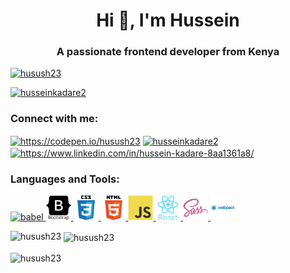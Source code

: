 <h1 align="center">Hi 👋, I'm Hussein</h1>
<h3 align="center">A passionate frontend developer from Kenya</h3>

<p align="left"> <a href="https://github.com/ryo-ma/github-profile-trophy"><img src="https://github-profile-trophy.vercel.app/?username=husush23" alt="husush23" /></a> </p>

<p align="left"> <a href="https://twitter.com/husseinkadare2" target="blank"><img src="https://img.shields.io/twitter/follow/husseinkadare2?logo=twitter&style=for-the-badge" alt="husseinkadare2" /></a> </p>

<h3 align="left">Connect with me:</h3>
<p align="left">
<a href="https://codepen.io/https://codepen.io/husush23" target="blank"><img align="center" src="https://raw.githubusercontent.com/rahuldkjain/github-profile-readme-generator/master/src/images/icons/Social/codepen.svg" alt="https://codepen.io/husush23" height="30" width="40" /></a>
<a href="https://twitter.com/husseinkadare2" target="blank"><img align="center" src="https://raw.githubusercontent.com/rahuldkjain/github-profile-readme-generator/master/src/images/icons/Social/twitter.svg" alt="husseinkadare2" height="30" width="40" /></a>
<a href="https://linkedin.com/in/https://www.linkedin.com/in/hussein-kadare-8aa1361a8/" target="blank"><img align="center" src="https://raw.githubusercontent.com/rahuldkjain/github-profile-readme-generator/master/src/images/icons/Social/linked-in-alt.svg" alt="https://www.linkedin.com/in/hussein-kadare-8aa1361a8/" height="30" width="40" /></a>
</p>

<h3 align="left">Languages and Tools:</h3>
<p align="left"> <a href="https://babeljs.io/" target="_blank" rel="noreferrer"> <img src="https://www.vectorlogo.zone/logos/babeljs/babeljs-icon.svg" alt="babel" width="40" height="40"/> </a> <a href="https://getbootstrap.com" target="_blank" rel="noreferrer"> <img src="https://raw.githubusercontent.com/devicons/devicon/master/icons/bootstrap/bootstrap-plain-wordmark.svg" alt="bootstrap" width="40" height="40"/> </a> <a href="https://www.w3schools.com/css/" target="_blank" rel="noreferrer"> <img src="https://raw.githubusercontent.com/devicons/devicon/master/icons/css3/css3-original-wordmark.svg" alt="css3" width="40" height="40"/> </a> <a href="https://www.w3.org/html/" target="_blank" rel="noreferrer"> <img src="https://raw.githubusercontent.com/devicons/devicon/master/icons/html5/html5-original-wordmark.svg" alt="html5" width="40" height="40"/> </a> <a href="https://developer.mozilla.org/en-US/docs/Web/JavaScript" target="_blank" rel="noreferrer"> <img src="https://raw.githubusercontent.com/devicons/devicon/master/icons/javascript/javascript-original.svg" alt="javascript" width="40" height="40"/> </a> <a href="https://reactjs.org/" target="_blank" rel="noreferrer"> <img src="https://raw.githubusercontent.com/devicons/devicon/master/icons/react/react-original-wordmark.svg" alt="react" width="40" height="40"/> </a> <a href="https://sass-lang.com" target="_blank" rel="noreferrer"> <img src="https://raw.githubusercontent.com/devicons/devicon/master/icons/sass/sass-original.svg" alt="sass" width="40" height="40"/> </a> <a href="https://webpack.js.org" target="_blank" rel="noreferrer"> <img src="https://raw.githubusercontent.com/devicons/devicon/d00d0969292a6569d45b06d3f350f463a0107b0d/icons/webpack/webpack-original-wordmark.svg" alt="webpack" width="40" height="40"/> </a> </p>

<p><img align="left" src="https://github-readme-stats.vercel.app/api/top-langs?username=husush23&show_icons=true&locale=en&layout=compact" alt="husush23" /></p>

<p>&nbsp;<img align="center" src="https://github-readme-stats.vercel.app/api?username=husush23&show_icons=true&locale=en" alt="husush23" /></p>

<p><img align="center" src="https://github-readme-streak-stats.herokuapp.com/?user=husush23&" alt="husush23" /></p>
